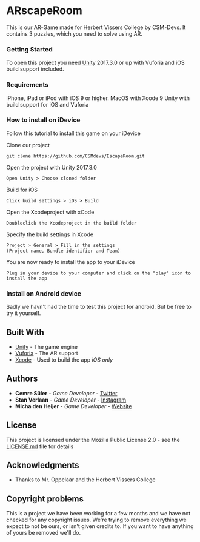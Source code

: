 # ARscapeRoom

This is our AR-Game made for Herbert Vissers College by CSM-Devs.
It contains 3 puzzles, which you need to solve using AR.

### Getting Started

To open this project you need [Unity](https://unity3d.com) 2017.3.0 or up with Vuforia and iOS build support included.

### Requirements
iPhone, iPad or iPod with iOS 9 or higher.
MacOS with Xcode 9
Unity with build support for iOS and Vuforia

### How to install on iDevice

Follow this tutorial to install this game on your iDevice

Clone our project
```
git clone https://github.com/CSMdevs/EscapeRoom.git
```

Open the project with Unity 2017.3.0
```
Open Unity > Choose cloned folder
```

Build for iOS
```
Click build settings > iOS > Build
```

Open the Xcodeproject with xCode
```
Doubleclick the Xcodeproject in the build folder
```

Specify the build settings in Xcode
```
Project > General > Fill in the settings
(Project name, Bundle identifier and Team)
```
You are now ready to install the app to your iDevice
```
Plug in your device to your computer and click on the "play" icon to install the app
```
### Install on Android device

Sadly we havn't had the time to test this project for android. But be free to try it yourself.


## Built With

* [Unity](https://unity3d.com/) -  The game engine
* [Vuforia](https://www.vuforia.com) - The AR support
* [Xcode](https://developer.apple.com/xcode/) - Used to build the app *iOS only*


## Authors

* **Cemre Süler** - *Game Developer* - [Twitter](https://twitter.com/Cemre2002Cemre)
* **Stan Verlaan** - *Game Developer* - [Instagram](https://www.instagram.com/stanverlaan/)
* **Micha den Heijer** - *Game Developer* - [Website](https://Michadenheijer.nl)


## License

This project is licensed under the Mozilla Public License 2.0 - see the [LICENSE.md](LICENSE.md) file for details

## Acknowledgments

* Thanks to Mr. Oppelaar  and the Herbert Vissers College

## Copyright problems
This is a project we have been working for a few months and we have not checked for any copyright issues. We're trying to remove everything we expect to not be ours, or isn't given credits to. If you want to have anything of yours be removed we'll do.
